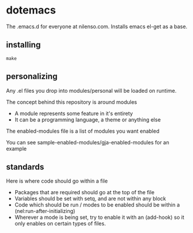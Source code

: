 # dotemacs #

The .emacs.d for everyone at nilenso.com. Installs emacs el-get as a base.

## installing ##

`make`

## personalizing ##

Any .el files you drop into modules/personal will be loaded on runtime.

The concept behind this repository is around modules
* A module represents some feature in it's entirety
* It can be a programming language, a theme or anything else

The enabled-modules file is a list of modules you want enabled

You can see sample-enabled-modules/gja-enabled-modules for an example

## standards ##

Here is where code should go within a file
* Packages that are required should go at the top of the file
* Variables should be set with setq, and are not within any block
* Code which should be run / modes to be enabled should be within a (nel:run-after-initializing)
* Wherever a mode is being set, try to enable it with an (add-hook) so it only enables on certain types of files.
